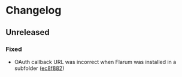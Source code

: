 # Changelog

## Unreleased

### Fixed
- OAuth callback URL was incorrect when Flarum was installed in a subfolder ([ec8f882](https://github.com/flarum/auth-facebook/commit/ec8f882f9dc774f28e1f70b3c11b663081a96934))
